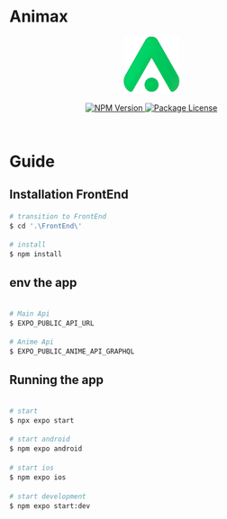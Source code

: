 # Animax

<div align="center">
    <a href="https://github.com/Glebweider/Animax"><img src='./assets/icon.png' width="20%" /></a>
</div>

<p align="center" >
  <a href="https://www.npmjs.com/~nestjscore" target="_blank">
  <img src="https://img.shields.io/npm/v/@nestjs/core.svg" alt="NPM Version" />
  </a>
  <a href="https://www.npmjs.com/~nestjscore" target="_blank">
  <img src="https://img.shields.io/npm/l/@nestjs/core.svg" alt="Package License" />
  </a>
</p>

<br/> 

# Guide
## Installation FrontEnd

```bash
# transition to FrontEnd
$ cd '.\FrontEnd\'

# install
$ npm install
```
## env the app

```bash

# Main Api  
$ EXPO_PUBLIC_API_URL

# Anime Api
$ EXPO_PUBLIC_ANIME_API_GRAPHQL

```

## Running the app

```bash

# start  
$ npx expo start

# start android
$ npm expo android

# start ios
$ npm expo ios

# start development
$ npm expo start:dev
```
